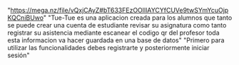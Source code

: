 "https://mega.nz/file/vQxjCAyZ#bT633FEzOOlIlAYCYfCUVe9twSYmYcuOjpKQCniBUwo"
"Tue-Tue es una aplicacion creada para los alumnos que tanto se puede crear una cuenta de estudiante revisar su asignatura como tanto registrar su asistencia mediante escanear el codigo qr del profesor toda esta informacion va hacer guardada en una base de datos"
"Primero para utilizar las funcionalidades debes registrarte y posteriormente iniciar sesión"
